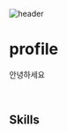 ![header](https://capsule-render.vercel.app/api?color=gradient&text=DongGeun&nbsp;Lee&fontColor=000000&stroke=ffffff&strokeWidth=2&animation=fadeIn)



# profile
안녕하세요 
   
   &nbsp;
   &nbsp;   
   
   
## Skills
